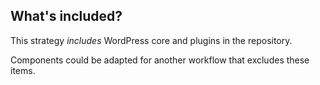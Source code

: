 ##  What's included?

This strategy *includes* WordPress core and plugins in the repository.

Components could be adapted for another workflow that excludes these items.
